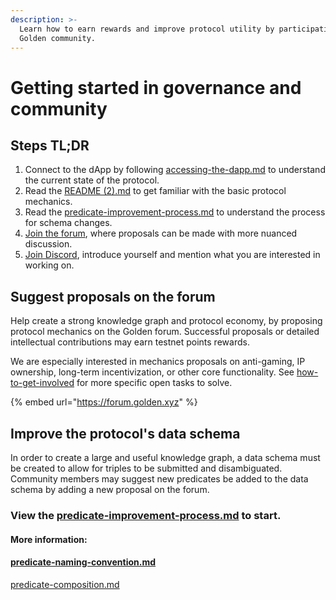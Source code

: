 ```yaml
---
description: >-
  Learn how to earn rewards and improve protocol utility by participating in the
  Golden community.
---
```


# Getting started in governance and community

## Steps TL;DR

1. Connect to the dApp by following [accessing-the-dapp.md](../protocol/guides/accessing-the-dapp.md "mention") to understand the current state of the protocol.&#x20;
2. Read the [README (2).md](<../README (2).md> "mention") to get familiar with the basic protocol mechanics.
3. Read the [predicate-improvement-process.md](../governance/predicates/predicate-improvement-process.md "mention") to understand the process for schema changes. &#x20;
4. [Join the forum](https://forum.golden.xyz/), where proposals can be made with more nuanced discussion. &#x20;
5. [Join Discord](https://discord.com/invite/golden-protocol), introduce yourself and mention what you are interested in working on.



## Suggest proposals on the forum

Help create a strong knowledge graph and protocol economy, by proposing protocol mechanics on the Golden forum. Successful proposals or detailed intellectual contributions may earn testnet points rewards.&#x20;

We are especially interested in mechanics proposals on anti-gaming, IP ownership, long-term incentivization, or other core functionality. See [how-to-get-involved](../protocol/how-to-get-involved/ "mention") for more specific open tasks to solve.&#x20;

{% embed url="https://forum.golden.xyz" %}

## Improve the protocol's data schema

In order to create a large and useful knowledge graph, a data schema must be created to allow for triples to be submitted and disambiguated. Community members may suggest new predicates be added to the data schema by adding a new proposal on the forum.&#x20;

### View the [predicate-improvement-process.md](../governance/predicates/predicate-improvement-process.md "mention") to start.&#x20;

#### More information:

#### [predicate-naming-convention.md](../governance/predicates/predicate-naming-convention.md "mention")&#x20;

[predicate-composition.md](../governance/predicates/predicate-composition.md "mention")
